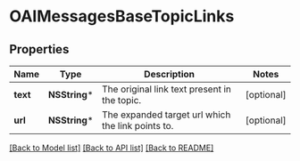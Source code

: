 # OAIMessagesBaseTopicLinks

## Properties
Name | Type | Description | Notes
------------ | ------------- | ------------- | -------------
**text** | **NSString*** | The original link text present in the topic.  | [optional] 
**url** | **NSString*** | The expanded target url which the link points to.  | [optional] 

[[Back to Model list]](../README.md#documentation-for-models) [[Back to API list]](../README.md#documentation-for-api-endpoints) [[Back to README]](../README.md)


